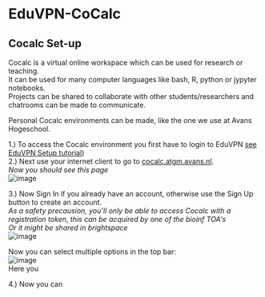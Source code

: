 # EduVPN-CoCalc

## Cocalc Set-up

Cocalc is a virtual online workspace which can be used for research or teaching.<br>
It can be used for many computer languages like bash, R, python or jypyter notebooks.<br>
Projects can be shared to collaborate with other students/researchers and chatrooms can be made to communicate. <br>

Personal Cocalc environments can be made, like the one we use at Avans Hogeschool.<br>

1.) To access the Cocalc environment you first have to login to EduVPN [see EduVPN Setup tutorial](./EduVPN.md))<br>
2.) Next use your internet client to go to [cocalc.atgm.avans.nl](cocalc.atgm.avans.nl).<br>
_Now you should see this page_<br>
![image](https://user-images.githubusercontent.com/42538229/150768202-0262c31d-6934-4b97-ba19-db79db0c0f7d.png)<br>

3.) Now Sign In if you already have an account, otherwise use the Sign Up button to create an account.<br>
_As a safety precausion, you'll only be able to access Cocalc with a registration token, this can be acquired by one of the bioinf TOA's_<br>
_Or it might be shared in brightspace_<br>
![image](https://user-images.githubusercontent.com/42538229/150769506-6fd57de5-486d-48bc-befb-11034ae8e260.png)

Now you can select multiple options in the top bar:<br>
![image](https://user-images.githubusercontent.com/42538229/150770088-ecc89e0d-a231-453a-bf4e-1da4e2791f05.png)<br>
Here you 

4.) Now you can 
